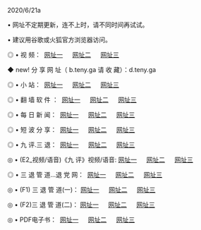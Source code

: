 <p>2020/6/21a
<p>• 网址不定期更新，连不上时，请不同时间再试试。
<p>• 建议用谷歌或火狐官方浏览器访问。
<p>◎ • 视 频： 
<a href="http://pag.hdfmradio.com/" target="_blank">网址一</a> 　 
<a href="http://pcg.hdfmradio.com/" target="_blank">网址二</a> 　 
<a href="http://ptg.hdfmradio.com/b.html" target="_blank">网址三</a>
<p>◆ new! 分 享 网 址（  b.teny.ga 请 收 藏）：d.teny.ga</p>

<p>◎ • 小 站：  
<a href="http://pag.hdfmradio.com/f.html" target="_blank">网址一</a> 　 
<a href="http://pcg.hdfmradio.com/h.html" target="_blank">网址二</a> 　 
<a href="http://ptg.hdfmradio.com/k/" target="_blank">网址三</a></p>
<p>◎ • 翻 墙 软 件 ：  
<a href="http://pag.hdfmradio.com/ff/" target="_blank">网址一</a> 　 
<a href="http://pcg.hdfmradio.com/s/read/a1_nd.html" target="_blank">网址二</a> 　 
<a href="http://ptg.hdfmradio.com/ff/index.html" target="_blank">网址三</a></p>
<p>◎ • 每 日 新 闻：  
<a href="http://pag.hdfmradio.com/day/" target="_blank">网址一</a> 　 
<a href="http://pcg.hdfmradio.com/day/" target="_blank">网址二</a> 　 
<a href="http://ptg.hdfmradio.com/day/index.html" target="_blank">网址三</a></p>
<p>◎ • 短 波 分 享：  
<a href="http://pag.hdfmradio.com/h/" target="_blank">网址一</a> 　 
<a href="http://ptg.hdfmradio.com/h/" target="_blank">网址二</a> 　 
<a href="http://pcg.hdfmradio.com/h/index.html" target="_blank">网址三</a></p>
<p>◎ • 九 评.三 退：  
<a href="http://pag.hdfmradio.com/t/" target="_blank">网址一</a> 　 
<a href="http://pcg.hdfmradio.com/v2/index.html" target="_blank">网址二</a> 　 
<a href="http://ptg.hdfmradio.com/tt/index.html" target="_blank">网址三</a> 　</p>
<p>◎ • (E2_视频/语音)《九 评》视频/语音: 
<a href="http://pcg.hdfmradio.com/7738.html" target="_blank">网址一</a> 　 
<a href="http://pag.hdfmradio.com/7614.html" target="_blank">网址二</a> 　 
<a href="http://ptg.hdfmradio.com/7633.html" target="_blank">网址三</a></p>
<p>◎ • 三 退 管 道...退 党 网：  
<a href="http://pag.hdfmradio.com/go/td1.html" target="_blank">网址一</a> 　 
<a href="http://pcg.hdfmradio.com/go/td2.html" target="_blank">网址二</a> 　 
<a href="http://ptg.hdfmradio.com/go/td3.html" target="_blank">网址三</a></p>
<p>◎ • (F1) 三 退 管 道(一)： 
<a href="http://pag.hdfmradio.com/dd/" target="_blank">网址一</a> 　 
<a href="http://pcg.hdfmradio.com/s/read/a1_tdx.html" target="_blank">网址二</a> 　 
<a href="http://ptg.hdfmradio.com/dd/" target="_blank">网址三</a></p>
<p>◎ • (F2)三 退 管 道(二)： 
<a href="http://pcg.hdfmradio.com/d/" target="_blank">网址一</a> 　 
<a href="http://pag.hdfmradio.com/d/index.html" target="_blank">网址二</a> 　 
<a href="http://ptg.hdfmradio.com/d/" target="_blank">网址三</a></p>
<p>◎ • PDF电子书：  
<a href="http://pag.hdfmradio.com/p/" target="_blank">网址一</a> 　 
<a href="http://pcg.hdfmradio.com/p/index.html" target="_blank">网址二</a> 　 
<a href="http://ptg.hdfmradio.com/p/" target="_blank">网址三</a></p>
